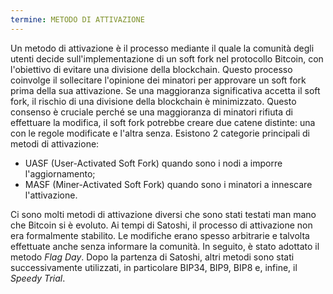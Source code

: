 ```yaml
---
termine: METODO DI ATTIVAZIONE
---
```


Un metodo di attivazione è il processo mediante il quale la comunità degli utenti decide sull'implementazione di un soft fork nel protocollo Bitcoin, con l'obiettivo di evitare una divisione della blockchain. Questo processo coinvolge il sollecitare l'opinione dei minatori per approvare un soft fork prima della sua attivazione. Se una maggioranza significativa accetta il soft fork, il rischio di una divisione della blockchain è minimizzato. Questo consenso è cruciale perché se una maggioranza di minatori rifiuta di effettuare la modifica, il soft fork potrebbe creare due catene distinte: una con le regole modificate e l'altra senza. Esistono 2 categorie principali di metodi di attivazione:
* UASF (User-Activated Soft Fork) quando sono i nodi a imporre l'aggiornamento;
* MASF (Miner-Activated Soft Fork) quando sono i minatori a innescare l'attivazione.

Ci sono molti metodi di attivazione diversi che sono stati testati man mano che Bitcoin si è evoluto. Ai tempi di Satoshi, il processo di attivazione non era formalmente stabilito. Le modifiche erano spesso arbitrarie e talvolta effettuate anche senza informare la comunità. In seguito, è stato adottato il metodo *Flag Day*. Dopo la partenza di Satoshi, altri metodi sono stati successivamente utilizzati, in particolare BIP34, BIP9, BIP8 e, infine, il *Speedy Trial*.